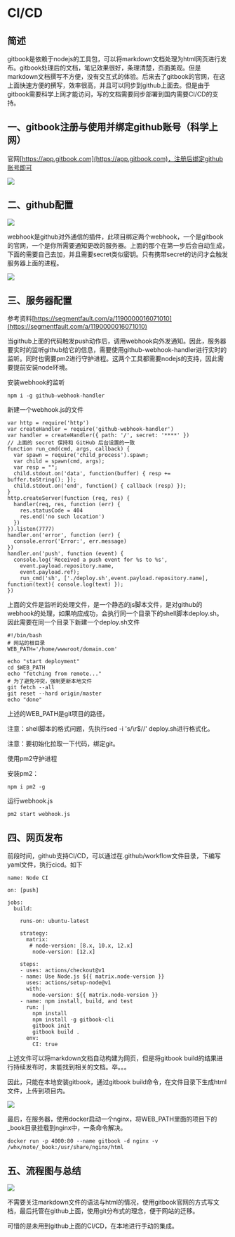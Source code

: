 # CI/CD

## 简述

gitbook是依赖于nodejs的工具包，可以将markdown文档处理为html网页进行发布。gitbook处理后的文档，笔记效果很好，条理清楚，页面美观。但是markdown文档撰写不方便，没有交互式的体验。后来去了gitbook的官网，在这上面快速方便的撰写，效率很高，并且可以同步到github上面去。但是由于gitbook需要科学上网才能访问，写的文档需要同步部署到国内需要CI/CD的支持。

## 一、gitbook注册与使用并绑定github账号（科学上网）

官网[https://app.gitbook.com](https://app.gitbook.com)，注册后绑定github账号即可

![](.gitbook/assets/wei-xin-jie-tu-20190929173440.png)

## 二、github配置



![](.gitbook/assets/image%20%2810%29.png)

webhook是github对外通信的插件，此项目绑定两个webhook，一个是gitbook的官网，一个是你所需要通知更改的服务器。上面的那个在第一步后会自动生成，下面的需要自己去加，并且需要secret类似密钥。只有携带secret的访问才会触发服务器上面的进程。

![](.gitbook/assets/image%20%287%29.png)

## 三、服务器配置

参考资料[https://segmentfault.com/a/1190000016071010](https://segmentfault.com/a/1190000016071010)

当github上面的代码触发push动作后，调用webhook向外发通知。因此，服务器要实时的监听github给它的信息，需要使用github-webhook-handler进行实时的监听。同时也需要pm2进行守护进程。这两个工具都需要nodejs的支持，因此需要提前安装node环境。

安装webhook的监听

```
npm i -g github-webhook-handler
```

新建一个webhook.js的文件

```text
var http = require('http')
var createHandler = require('github-webhook-handler')
var handler = createHandler({ path: '/', secret: '****' })
// 上面的 secret 保持和 GitHub 后台设置的一致
function run_cmd(cmd, args, callback) {
  var spawn = require('child_process').spawn;
  var child = spawn(cmd, args);
  var resp = "";
  child.stdout.on('data', function(buffer) { resp += buffer.toString(); });
  child.stdout.on('end', function() { callback (resp) });
}
http.createServer(function (req, res) {
  handler(req, res, function (err) {
    res.statusCode = 404
    res.end('no such location')
  })
}).listen(7777)
handler.on('error', function (err) {
  console.error('Error:', err.message)
})
handler.on('push', function (event) {
  console.log('Received a push event for %s to %s',
    event.payload.repository.name,
    event.payload.ref);
    run_cmd('sh', ['./deploy.sh',event.payload.repository.name], function(text){ console.log(text) });
})
```

上面的文件是监听的处理文件，是一个静态的js脚本文件，是对github的webhook的处理，如果响应成功，会执行同一个目录下的shell脚本deploy.sh。因此需要在同一个目录下新建一个deploy.sh文件

```text
#!/bin/bash
# 网站的根目录
WEB_PATH='/home/wwwroot/domain.com'
 
echo "start deployment"
cd $WEB_PATH
echo "fetching from remote..."
# 为了避免冲突，强制更新本地文件
git fetch --all
git reset --hard origin/master
echo "done"
```

上述的WEB\_PATH是git项目的路径，

注意：shell脚本的格式问题，先执行sed -i 's/\r$//' deploy.sh进行格式化。

注意：要初始化拉取一下代码，绑定git。



使用pm2守护进程

安装pm2：

```text
npm i pm2 -g
```

运行webhook.js

```text
pm2 start webhook.js
```

## 四、网页发布

前段时间，github支持CI/CD，可以通过在.github/workflow文件目录，下编写yaml文件，执行cicd。如下

```text
name: Node CI

on: [push]

jobs:
  build:

    runs-on: ubuntu-latest

    strategy:
      matrix:
       # node-version: [8.x, 10.x, 12.x]
        node-version: [12.x]

    steps:
    - uses: actions/checkout@v1
    - name: Use Node.js ${{ matrix.node-version }}
      uses: actions/setup-node@v1
      with:
        node-version: ${{ matrix.node-version }}
    - name: npm install, build, and test
      run: |
        npm install
        npm install -g gitbook-cli
        gitbook init
        gitbook build .
      env:
        CI: true

```

上述文件可以将markdown文档自动构建为网页，但是将gitbook build的结果进行持续发布时，未能找到相关的文档。卒。。。

因此，只能在本地安装gitbook，通过gitbook build命令，在文件目录下生成html文件，上传到项目内。

![](.gitbook/assets/image%20%283%29.png)

最后，在服务器，使用docker启动一个nginx，将WEB\_PATH里面的项目下的\_book目录挂载到nginx中，一条命令解决。

```text
docker run -p 4000:80 --name gitbook -d nginx -v /whx/note/_book:/usr/share/nginx/html
```

## 五、流程图与总结

![](.gitbook/assets/wei-ming-ming-wen-jian.png)

不需要关注markdown文件的语法与html的情况，使用gitbook官网的方式写文档，最后托管在github上面，使用git分布式的理念，便于网站的迁移。

可惜的是未用到github上面的CI/CD，在本地进行手动的集成。

